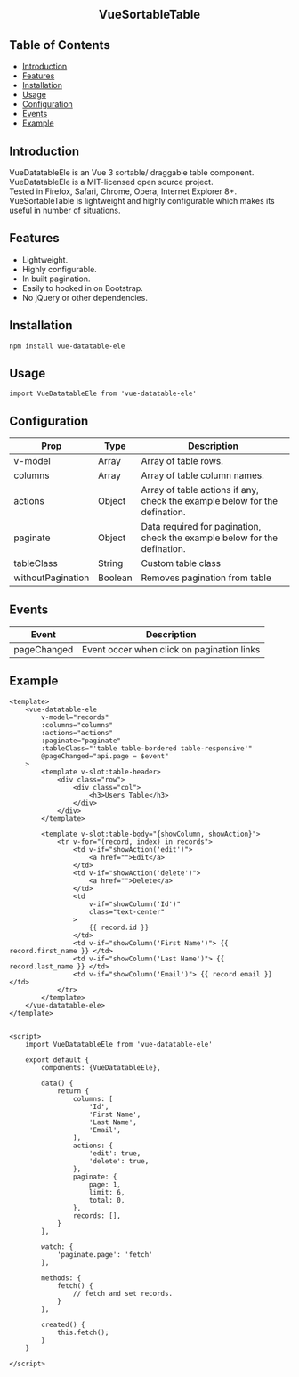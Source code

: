 <h2 align="center">VueSortableTable</h2>

## Table of Contents
- [Introduction](#introduction)
- [Features](#features)
- [Installation](#install)
- [Usage](#usage)
- [Configuration](#configuration)
- [Events](#events)
- [Example](#example)

## Introduction <a name = "introduction"></a>
VueDatatableEle is an Vue 3 sortable/ draggable table component.\
VueDatatableEle is a MIT-licensed open source project.\
Tested in Firefox, Safari, Chrome, Opera, Internet Explorer 8+.
VueSortableTable is lightweight and highly configurable which makes its useful in number of situations.

## Features <a name = "features"></a>
* Lightweight.
* Highly configurable.
* In built pagination.
* Easily to hooked in on Bootstrap.
* No jQuery or other dependencies.

## Installation <a name = "install"></a>
```
npm install vue-datatable-ele
```

## Usage <a name = "usage"></a>
```
import VueDatatableEle from 'vue-datatable-ele'
```

## Configuration <a name = "configuration"></a>

| Prop                | Type          | Description                   |
|---------------------|---------------|-------------------------------|
| v-model             | Array         | Array of table rows.          |
| columns             | Array         | Array of table column names.  |
| actions             | Object        | Array of table actions if any, check the example below for the defination.|
| paginate            | Object        | Data required for pagination, check the example below for the defination.|
| tableClass          | String        | Custom table class            |
| withoutPagination   | Boolean       | Removes pagination from table |

## Events <a name = "events"></a>

| Event               | Description                   |
|---------------------|------------------------------|
| pageChanged         | Event occer when click on pagination links  |

## Example <a name = "example"></a>
```
<template>
    <vue-datatable-ele
        v-model="records"
        :columns="columns"
        :actions="actions"
        :paginate="paginate"
        :tableClass="'table table-bordered table-responsive'"
        @pageChanged="api.page = $event"
    >
        <template v-slot:table-header>
            <div class="row">
                <div class="col">
                    <h3>Users Table</h3>
                </div>
            </div>
        </template>

        <template v-slot:table-body="{showColumn, showAction}">
            <tr v-for="(record, index) in records">
                <td v-if="showAction('edit')">
                    <a href="">Edit</a>
                </td>
                <td v-if="showAction('delete')">
                    <a href="">Delete</a>
                </td>
                <td
                    v-if="showColumn('Id')"
                    class="text-center"
                >
                    {{ record.id }}
                </td>
                <td v-if="showColumn('First Name')"> {{ record.first_name }} </td>
                <td v-if="showColumn('Last Name')"> {{ record.last_name }} </td>
                <td v-if="showColumn('Email')"> {{ record.email }} </td>
            </tr>
        </template>
    </vue-datatable-ele>
</template>


<script>
    import VueDatatableEle from 'vue-datatable-ele'

    export default {
        components: {VueDatatableEle},

        data() {
            return {
                columns: [
                    'Id',
                    'First Name',
                    'Last Name',
                    'Email',
                ],
                actions: {
                    'edit': true,
                    'delete': true,
                },
                paginate: {
                    page: 1,
                    limit: 6,
                    total: 0,
                },
                records: [],
            }
        },

        watch: {
            'paginate.page': 'fetch'
        },

        methods: {
            fetch() {
                // fetch and set records.
            }
        },

        created() {
            this.fetch();
        }
    }

</script>
```
